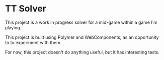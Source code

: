 # TT Solver

This project is a work in progress solver for a mid-game within a game I'm 
playing.

This project is built using Polymer and WebComponents, as an opportunity to to 
experiment with them.

For now, this project doesn't do anything useful, but it has interesting tests.